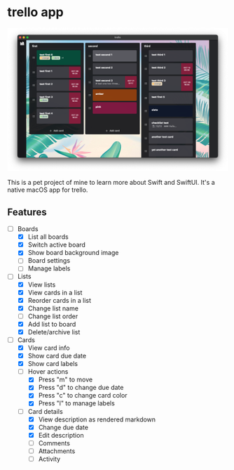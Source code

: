 # trello app

![image of the app](docs/app.png)

This is a pet project of mine to learn more about Swift and SwiftUI. It's a native macOS app
for trello.

## Features

- [ ] Boards
  - [x] List all boards
  - [x] Switch active board
  - [x] Show board background image
  - [ ] Board settings
  - [ ] Manage labels
- [ ] Lists
  - [x] View lists
  - [x] View cards in a list
  - [x] Reorder cards in a list
  - [x] Change list name
  - [ ] Change list order
  - [x] Add list to board
  - [x] Delete/archive list
- [ ] Cards
  - [x] View card info
  - [x] Show card due date
  - [x] Show card labels
  - [ ] Hover actions
    - [x] Press "m" to move
    - [x] Press "d" to change due date
    - [x] Press "c" to change card color
    - [x] Press "l" to manage labels
  - [ ] Card details
    - [x] View description as rendered markdown
    - [x] Change due date
    - [x] Edit description
    - [ ] Comments
    - [ ] Attachments
    - [ ] Activity
